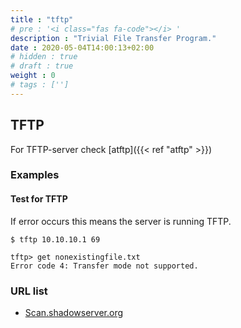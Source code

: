 ```yaml
---
title : "tftp"
# pre : '<i class="fas fa-code"></i> '
description : "Trivial File Transfer Program."
date : 2020-05-04T14:00:13+02:00
# hidden : true
# draft : true
weight : 0
# tags : ['']
---
```


## TFTP

For TFTP-server check [atftp]({{< ref "atftp" >}})

### Examples

#### Test for TFTP

If error occurs this means the server is running TFTP.

```plain
$ tftp 10.10.10.1 69

tftp> get nonexistingfile.txt
Error code 4: Transfer mode not supported.
```

### URL list

* [Scan.shadowserver.org](https://scan.shadowserver.org/tftp/)
